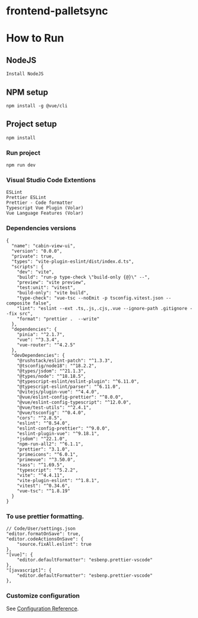 # frontend-palletsync

# How to Run

## NodeJS 
```
Install NodeJS
```

## NPM setup
```
npm install -g @vue/cli
```
## Project setup
```
npm install
```

### Run project
```
npm run dev
```

### Visual Studio Code Extentions
```
ESLint
Prettier ESLint
Prettier - Code formatter
Typescript Vue Plugin (Volar)
Vue Language Features (Volar)
```

### Dependencies versions
```
{
  "name": "cabin-view-ui",
  "version": "0.0.0",
  "private": true,
  "types": "vite-plugin-eslint/dist/index.d.ts",
  "scripts": {
    "dev": "vite",
    "build": "run-p type-check \"build-only {@}\" --",
    "preview": "vite preview",
    "test:unit": "vitest",
    "build-only": "vite build",
    "type-check": "vue-tsc --noEmit -p tsconfig.vitest.json --composite false",
    "lint": "eslint --ext .ts,.js,.cjs,.vue --ignore-path .gitignore --fix src",
    "format": "prettier .  --write"
  },
  "dependencies": {
    "pinia": "^2.1.7",
    "vue": "^3.3.4",
    "vue-router": "^4.2.5"
  },
  "devDependencies": {
    "@rushstack/eslint-patch": "^1.3.3",
    "@tsconfig/node18": "^18.2.2",
    "@types/jsdom": "^21.1.3",
    "@types/node": "^18.18.5",
    "@typescript-eslint/eslint-plugin": "^6.11.0",
    "@typescript-eslint/parser": "^6.11.0",
    "@vitejs/plugin-vue": "^4.4.0",
    "@vue/eslint-config-prettier": "^8.0.0",
    "@vue/eslint-config-typescript": "^12.0.0",
    "@vue/test-utils": "^2.4.1",
    "@vue/tsconfig": "^0.4.0",
    "cors": "^2.8.5",
    "eslint": "^8.54.0",
    "eslint-config-prettier": "^9.0.0",
    "eslint-plugin-vue": "^9.18.1",
    "jsdom": "^22.1.0",
    "npm-run-all2": "^6.1.1",
    "prettier": "3.1.0",
    "primeicons": "^6.0.1",
    "primevue": "^3.50.0",
    "sass": "^1.69.5",
    "typescript": "^5.2.2",
    "vite": "^4.4.11",
    "vite-plugin-eslint": "^1.8.1",
    "vitest": "^0.34.6",
    "vue-tsc": "^1.8.19"
  }
}
```

### To use prettier formatting.
```
// Code/User/settings.json
"editor.formatOnSave": true,
"editor.codeActionsOnSave": {
    "source.fixAll.eslint": true
},
"[vue]": {
    "editor.defaultFormatter": "esbenp.prettier-vscode"
},
"[javascript]": {
    "editor.defaultFormatter": "esbenp.prettier-vscode"
},
```

### Customize configuration
See [Configuration Reference](https://cli.vuejs.org/config/).
